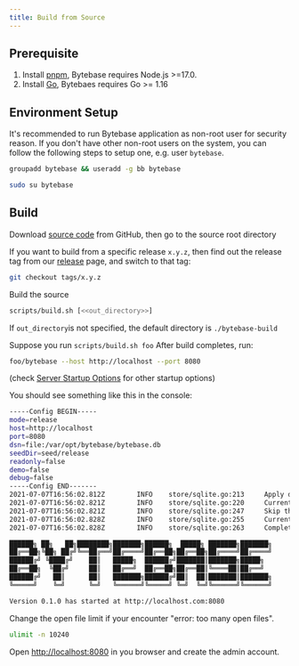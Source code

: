 ```yaml
---
title: Build from Source
---
```


## Prerequisite

1. Install [pnpm](https://pnpm.io/installation), Bytebase requires Node.js >=17.0.
2. Install [Go](https://golang.org/dl/), Bytebaes requires Go >= 1.16

## Environment Setup

It's recommended to run Bytebase application as non-root user for security reason. If you don't have other non-root users on the system, you can follow the following steps to setup one, e.g. user `bytebase`.

```bash
groupadd bytebase && useradd -g bb bytebase
```

```bash
sudo su bytebase
```

## Build

Download [source code](https://github.com/bytebase/bytebase) from GitHub, then go to the source root directory

<hint-block type="info">

If you want to build from a specific release `x.y.z`, then find out the release tag from our [release](https://github.com/bytebase/bytebase/releases) page, and switch to that tag:

</hint-block>

```bash
git checkout tags/x.y.z
```

Build the source

```bash
scripts/build.sh [<<out_directory>>]
```

If `out_directory`is not specified, the default directory is `./bytebase-build`

Suppose you run `scripts/build.sh foo` After build completes, run:

```bash
foo/bytebase --host http://localhost --port 8080
```

(check [Server Startup Options](/docs/reference/command-line) for other startup options)

You should see something like this in the console:

```bash
-----Config BEGIN-----
mode=release
host=http://localhost
port=8080
dsn=file:/var/opt/bytebase/bytebase.db
seedDir=seed/release
readonly=false
demo=false
debug=false
-----Config END-------
2021-07-07T16:56:02.812Z        INFO    store/sqlite.go:213     Apply database migration if needed...
2021-07-07T16:56:02.821Z        INFO    store/sqlite.go:220     Current schema version before migration: 1.1
2021-07-07T16:56:02.821Z        INFO    store/sqlite.go:247     Skip this migration file: migration/10001__init_schema.sql. The corresponding migration version 1.1 has already been applied.
2021-07-07T16:56:02.828Z        INFO    store/sqlite.go:255     Current schema version after migration: 1.1
2021-07-07T16:56:02.828Z        INFO    store/sqlite.go:263     Completed database migration.

██████╗ ██╗   ██╗████████╗███████╗██████╗  █████╗ ███████╗███████╗
██╔══██╗╚██╗ ██╔╝╚══██╔══╝██╔════╝██╔══██╗██╔══██╗██╔════╝██╔════╝
██████╔╝ ╚████╔╝    ██║   █████╗  ██████╔╝███████║███████╗█████╗
██╔══██╗  ╚██╔╝     ██║   ██╔══╝  ██╔══██╗██╔══██║╚════██║██╔══╝
██████╔╝   ██║      ██║   ███████╗██████╔╝██║  ██║███████║███████╗
╚═════╝    ╚═╝      ╚═╝   ╚══════╝╚═════╝ ╚═╝  ╚═╝╚══════╝╚══════╝

Version 0.1.0 has started at http://localhost.com:8080
```

Change the open file limit if your encounter "error: too many open files".

```bash
ulimit -n 10240
```

Open [http://localhost:8080](http://localhost:8080) in you browser and create the admin account.
